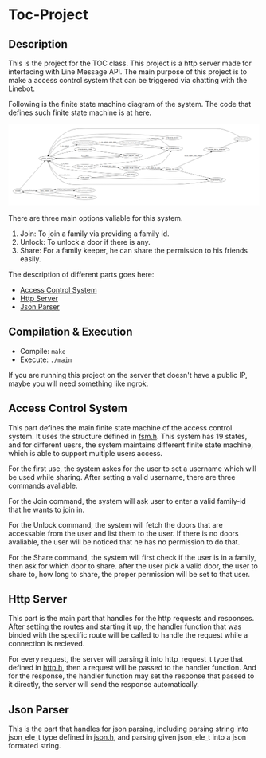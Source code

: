 # Toc-Project

## Description
This is the project for the TOC class. This project is a http server made for interfacing with Line Message API. The main purpose of this project is to make a access control system that can be triggered via chatting with the Linebot.

Following is the finite state machine diagram of the system. The code that defines such finite state machine is at [here](https://github.com/RZHuangJeff/Toc-Project/blob/main/ac_sys/ac_sys.c#L49).

![](https://github.com/RZHuangJeff/Toc-Project/blob/main/ac_sys_fsm_diag.png)

There are three main options valiable for this system.

1. Join: To join a family via providing a family id.
2. Unlock: To unlock a door if there is any.
3. Share: For a family keeper, he can share the permission to his friends easily.

The description of different parts goes here:

* [Access Control System](#Access-Control-System)
* [Http Server](#Http-Server)
* [Json Parser](#Json-Parser)

## Compilation & Execution
* Compile: ```make```
* Execute: ```./main```

If you are running this project on the server that doesn't have a public IP, maybe you will need something like [ngrok](https://ngrok.com/).

## Access Control System
This part defines the main finite state machine of the access control system. It uses the structure defined in [fsm.h](https://github.com/RZHuangJeff/Toc-Project/blob/main/fsm/fsm.h). This system has 19 states, and for different uesrs, the system maintains different finite state machine, which is able to support multiple users access.

For the first use, the system askes for the user to set a username which will be used while sharing.
After setting a valid username, there are three commands avaliable.

For the Join command, the system will ask user to enter a valid family-id that he wants to join in.

For the Unlock command, the system will fetch the doors that are accessable from the user and list them to the user. If there is no doors avaliable, the user will be noticed that he has no permission to do that.

For the Share command, the system will first check if the user is in a family, then ask for which door to share. after the user pick a valid door, the user to share to, how long to share, the proper permission will be set to that user.

## Http Server
This part is the main part that handles for the http requests and responses. After setting the routes and starting it up, the handler function that was binded with the specific route will be called to handle the request while a connection is recieved.

For every request, the server will parsing it into http_request_t type that defined in [http.h](https://github.com/RZHuangJeff/Toc-Project/blob/main/http/http.h), then a request will be passed to the handler function. And for the response, the handler function may set the response that passed to it directly, the server will send the response automatically.

## Json Parser
This is the part that handles for json parsing, including parsing string into json_ele_t type defined in [json.h](https://github.com/RZHuangJeff/Toc-Project/blob/main/json/json.h), and parsing given json_ele_t into a json formated string.